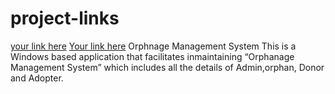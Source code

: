 # project-links
[your link here](https://drive.google.com/file/d/1n1mO4ckiiGICUgQh3TtB5LtKzX4vtu5Z/view)
[Your link here](https://drive.google.com/file/d/1U0w5EfN79ZugcljWkl8I-L_7sGvA25UG/view)
Orphnage Management System
This is a Windows based application that facilitates inmaintaining “Orphanage Management System”
which includes all the details of Admin,orphan, Donor and Adopter.
